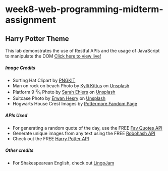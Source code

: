 # week8-web-programming-midterm-assignment
<h2>Harry Potter Theme</h2>
This lab demonstrates the use of Restful APIs and the usage of JavaScript to manipulate the DOM

<a href="https://myverdict.github.io/week8-web-programming-midterm-assignment/index.html">
    Click here to view live!
</a>

<h5>Image Credits</h5>
<ul>
    <li>
        Sorting Hat Clipart by <a href="https://www.pngkit.com/view/u2r5r5o0i1u2q8w7_harry-potter-hat-png-clipart-sorting-hat-harry/">PNGKIT</a></li>
    <li>
        Man on rock on beach Photo by <a href="https://unsplash.com/@kyllik?utm_source=unsplash&amp;utm_medium=referral&amp;utm_content=creditCopyText">Kylli Kittus</a> 
        on <a href="https://unsplash.com/s/photos/immigrant?utm_source=unsplash&amp;utm_medium=referral&amp;utm_content=creditCopyText">Unsplash</a></li>
    <li>
        Platform 9 <sup>3</sup>&frasl;<sub>4</sub> Photo by 
        <a href="https://unsplash.com/@saz86?utm_source=unsplash&amp;utm_medium=referral&amp;utm_content=creditCopyText">Sarah Ehlers</a> 
        on <a href="https://unsplash.com/s/photos/platform-harry-potter?utm_source=unsplash&amp;utm_medium=referral&amp;utm_content=creditCopyText">Unsplash</a></li>
    <li>
        Suitcase Photo by <a href="https://unsplash.com/@erwanhesry?utm_source=unsplash&amp;utm_medium=referral&amp;utm_content=creditCopyText">Erwan Hesry</a> 
        on <a href="https://unsplash.com/collections/10446860/harry-potter?utm_source=unsplash&amp;utm_medium=referral&amp;utm_content=creditCopyText">Unsplash</a></li>
    <li>
        Hogwarts House Crest Images by <a href="https://pottermore.fandom.com/wiki/Houses">Pottermore Fandom Page</a></li>
</ul>

<h5>APIs Used</h5>
<ul>
    <li>
        For generating a random quote of the day, use the FREE 
        <a href="https://favqs.com/api/qotd">Fav Quotes API</a></li>
    <li>
        Generate unique images from any text using the FREE 
        <a href="https://robohash.org/">Robohash API</a></li>
    <li>
        Check out the FREE 
        <a href="https://hp-api.herokuapp.com/">Harry Potter API</a></li>
</ul>

<h5>Other credits</h5>
<ul>
    <li>
        For Shakespearean English, check out 
        <a href="https://lingojam.com/EnglishtoShakespearean">LingoJam</a></li>
</ul>
